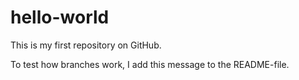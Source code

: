 # hello-world
This is my first repository on GitHub.

To test how branches work, I add this message to the README-file.
